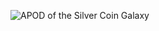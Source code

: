 ![APOD of the Silver Coin Galaxy](https://apod.nasa.gov/apod/image/2004/NGC253_HstSubaruEsoNew_3500.jpg)
